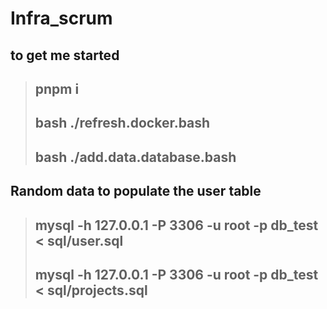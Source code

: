 # Infra_scrum

## to get me started

>## pnpm i
>## bash ./refresh.docker.bash
>## bash ./add.data.database.bash

## Random data to populate the user table

>## mysql -h 127.0.0.1 -P 3306 -u root -p db_test < sql/user.sql
>## mysql -h 127.0.0.1 -P 3306 -u root -p db_test < sql/projects.sql
